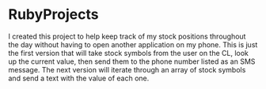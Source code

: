 # RubyProjects
I created this project to help keep track of my stock positions throughout the day without having to open another application on my phone. 
This is just the first version that will take stock symbols from the user on the CL, look up the current value, then send them to the phone number listed as an SMS message.
The next version will iterate through an array of stock symbols and send a text with the value of each one.
